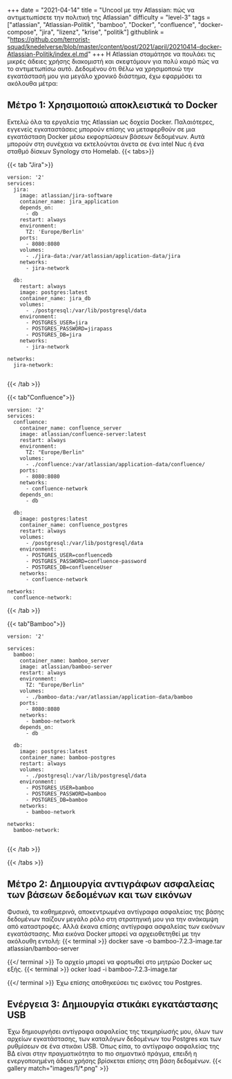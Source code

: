 +++
date = "2021-04-14"
title = "Uncool με την Atlassian: πώς να αντιμετωπίσετε την πολιτική της Atlassian"
difficulty = "level-3"
tags = ["atlassian", "Atlassian-Politik", "bamboo", "Docker", "confluence", "docker-compose", "jira", "lizenz", "krise", "politik"]
githublink = "https://github.com/terrorist-squad/knedelverse/blob/master/content/post/2021/april/20210414-docker-Atlassian-Politik/index.el.md"
+++
Η Atlassian σταμάτησε να πουλάει τις μικρές άδειες χρήσης διακομιστή και σκεφτόμουν για πολύ καιρό πώς να το αντιμετωπίσω αυτό. Δεδομένου ότι θέλω να χρησιμοποιώ την εγκατάστασή μου για μεγάλο χρονικό διάστημα, έχω εφαρμόσει τα ακόλουθα μέτρα:
## Μέτρο 1: Χρησιμοποιώ αποκλειστικά το Docker
Εκτελώ όλα τα εργαλεία της Atlassian ως δοχεία Docker. Παλαιότερες, εγγενείς εγκαταστάσεις μπορούν επίσης να μεταφερθούν σε μια εγκατάσταση Docker μέσω εκφορτώσεων βάσεων δεδομένων. Αυτά μπορούν στη συνέχεια να εκτελούνται άνετα σε ένα intel Nuc ή ένα σταθμό δίσκων Synology στο Homelab.
{{< tabs>}}


{{< tab "Jira">}}


```
version: '2'
services:
  jira:
    image: atlassian/jira-software
    container_name: jira_application
    depends_on:
      - db
    restart: always
    environment:
      TZ: 'Europe/Berlin'
    ports:
      - 8080:8080
    volumes:
      - ./jira-data:/var/atlassian/application-data/jira
    networks:
      - jira-network
      
  db:
    restart: always
    image: postgres:latest
    container_name: jira_db
    volumes:
      - ./postgresql:/var/lib/postgresql/data
    environment:
      - POSTGRES_USER=jira
      - POSTGRES_PASSWORD=jirapass
      - POSTGRES_DB=jira
    networks:
      - jira-network

networks:
  jira-network:


```

{{< /tab >}}


{{< tab"Confluence">}}


```
version: '2'
services:
  confluence:
    container_name: confluence_server
    image: atlassian/confluence-server:latest
    restart: always
    environment:
      TZ: "Europe/Berlin"
    volumes:
      - ./confluence:/var/atlassian/application-data/confluence/
    ports:
      - 8080:8080
    networks:
      - confluence-network
    depends_on:
      - db

  db:
    image: postgres:latest
    container_name: confluence_postgres
    restart: always
    volumes:
      - /postgresql:/var/lib/postgresql/data
    environment:
      - POSTGRES_USER=confluencedb
      - POSTGRES_PASSWORD=confluence-password
      - POSTGRES_DB=confluenceUser
    networks:
      - confluence-network

networks:
  confluence-network:

```

{{< /tab >}}


{{< tab"Bamboo">}}


```
version: '2'

services:
  bamboo:
    container_name: bamboo_server
    image: atlassian/bamboo-server
    restart: always
    environment:
      TZ: "Europe/Berlin"
    volumes:
      - ./bamboo-data:/var/atlassian/application-data/bamboo
    ports:
      - 8080:8080
    networks:
      - bamboo-network
    depends_on:
      - db

  db:
    image: postgres:latest
    container_name: bamboo-postgres
    restart: always
    volumes:
      - ./postgresql:/var/lib/postgresql/data
    environment:
      - POSTGRES_USER=bamboo
      - POSTGRES_PASSWORD=bamboo
      - POSTGRES_DB=bamboo
    networks:
      - bamboo-network

networks:
  bamboo-network:


```

{{< /tab >}}


{{< /tabs >}}


## Μέτρο 2: Δημιουργία αντιγράφων ασφαλείας των βάσεων δεδομένων και των εικόνων
Φυσικά, τα καθημερινά, αποκεντρωμένα αντίγραφα ασφαλείας της βάσης δεδομένων παίζουν μεγάλο ρόλο στη στρατηγική μου για την ανάκαμψη από καταστροφές. Αλλά έκανα επίσης αντίγραφα ασφαλείας των εικόνων εγκατάστασης. Μια εικόνα Docker μπορεί να αρχειοθετηθεί με την ακόλουθη εντολή:
{{< terminal >}}
docker save -o bamboo-7.2.3-image.tar atlassian/bamboo-server

{{</ terminal >}}
Το αρχείο μπορεί να φορτωθεί στο μητρώο Docker ως εξής.
{{< terminal >}}
ocker load -i bamboo-7.2.3-image.tar

{{</ terminal >}}
Έχω επίσης αποθηκεύσει τις εικόνες του Postgres.
## Ενέργεια 3: Δημιουργία στικάκι εγκατάστασης USB
Έχω δημιουργήσει αντίγραφα ασφαλείας της τεκμηρίωσής μου, όλων των αρχείων εγκατάστασης, των καταλόγων δεδομένων του Postgres και των ρυθμίσεων σε ένα στικάκι USB. Όπως είπα, το αντίγραφο ασφαλείας της ΒΔ είναι στην πραγματικότητα το πιο σημαντικό πράγμα, επειδή η ενεργοποιημένη άδεια χρήσης βρίσκεται επίσης στη βάση δεδομένων.
{{< gallery match="images/1/*.png" >}}

